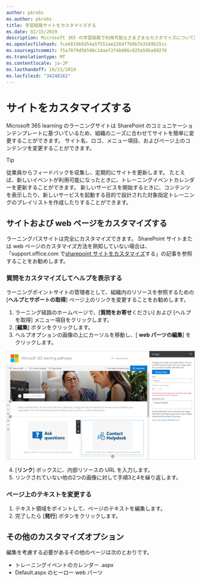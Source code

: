 ```yaml
---
author: pkrebs
ms.author: pkrebs
title: 学習経路サイトをカスタマイズする
ms.date: 02/15/2019
description: Microsoft 365 の学習経路で利用可能なさまざまなカスタマイズについて説明します。
ms.openlocfilehash: fce6819b5d54a5f551ae2264f7b0b7e3169b25cc
ms.sourcegitcommit: f5a7079d56598c14aef2f4b886c025a59ba89276
ms.translationtype: MT
ms.contentlocale: ja-JP
ms.lasthandoff: 10/21/2019
ms.locfileid: "34248162"
---
```

# <a name="customize-the-site"></a>サイトをカスタマイズする

Microsoft 365 learning のラーニングサイトは SharePoint のコミュニケーションテンプレートに基づいているため、組織のニーズに合わせてサイトを簡単に変更することができます。 サイト名、ロゴ、メニュー項目、およびページ上のコンテンツを変更することができます。 

> [!TIP]
> 従業員からフィードバックを収集し、定期的にサイトを更新します。 たとえば、新しいイベントが利用可能になったときに、トレーニングイベントカレンダーを更新することができます。 新しいサービスを開始するときに、コンテンツを表示したり、新しいサービスを起動する目的で設計された対象指定トレーニングのプレイリストを作成したりすることができます。 

## <a name="customize-the-site-and-web-pages"></a>サイトおよび web ページをカスタマイズする

ラーニングパスサイトは完全にカスタマイズできます。 SharePoint サイトまたは web ページのカスタマイズ方法を熟知していない場合は、「support.office.com で[sharepoint サイトをカスタマイズ](https://support.office.com/en-us/article/customize-your-sharepoint-site-320b43e5-b047-4fda-8381-f61e8ac7f59b)する」の記事を参照することをお勧めします。 

### <a name="customize-ask-questions-and-get-help"></a>質問をカスタマイズしてヘルプを表示する

ラーニングポイントサイトの管理者として、組織内のリソースを参照するための [**ヘルプとサポートの取得**] ページ上のリンクを変更することをお勧めします。 

1.  ラーニング経路のホームページで、[**質問をお寄せ**ください] および [ヘルプを取得] メニュー項目をクリックします。
2.  [**編集**] ボタンをクリックします。
3.  ヘルプオプションの画像の上にカーソルを移動し、[ **web パーツの編集**] をクリックします。

![cg-edithelp](media/cg-edithelp.png)

4.  [**リンク**] ボックスに、内部リソースの URL を入力します。 
5.  リンクされていない他の2つの画像に対して手順3と4を繰り返します。

### <a name="change-the-text-on-the-page"></a>ページ上のテキストを変更する

1. テキスト領域をポイントして、ページのテキストを編集します。 
2. 完了したら [**発行**] ボタンをクリックします。

## <a name="other-customization-options"></a>その他のカスタマイズオプション
編集を考慮する必要があるその他のページは次のとおりです。

- トレーニングイベントのカレンダー .aspx
- Default.aspx のヒーロー web パーツ

